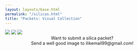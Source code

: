 ```yaml
---
layout: layouts/base.html
permalink: "/silicas.html"
title: "Packets: Visual Collection"
---
```

<div class="silica">
  <img src="/assets/1.png">
  <img src="/assets/2.png">
  <img src="/assets/3.png">
</div>

<center>Want to submit a silica packet? <br>
Send a well good image to ilikemail99@gmail.com!</center>

